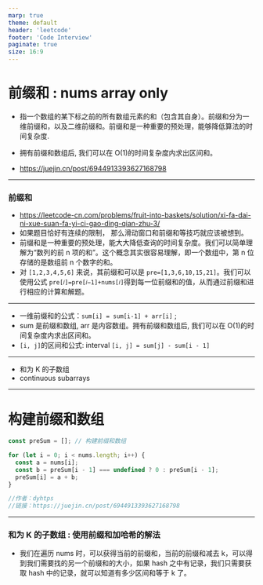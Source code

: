 ```yaml
---
marp: true
theme: default
header: 'leetcode'
footer: 'Code Interview'
paginate: true
size: 16:9
---
```


# 前缀和 : nums array only

- 指一个数组的某下标之前的所有数组元素的和（包含其自身）。前缀和分为一维前缀和，以及二维前缀和。前缀和是一种重要的预处理，能够降低算法的时间复杂度.
- 拥有前缀和数组后, 我们可以在 O(1)的时间复杂度内求出区间和。

- https://juejin.cn/post/6944913393627168798

---

### 前缀和

- https://leetcode-cn.com/problems/fruit-into-baskets/solution/xi-fa-dai-ni-xue-suan-fa-yi-ci-gao-ding-qian-zhu-3/
- 如果题目恰好有连续的限制， 那么滑动窗口和前缀和等技巧就应该被想到。
- 前缀和是一种重要的预处理，能大大降低查询的时间复杂度。我们可以简单理解为“数列的前 n 项的和”。这个概念其实很容易理解，即一个数组中，第 n 位存储的是数组前 n 个数字的和。
- 对 `[1,2,3,4,5,6]` 来说，其前缀和可以是 `pre=[1,3,6,10,15,21]`。我们可以使用公式 `pre[𝑖]=pre[𝑖−1]+nums[𝑖]`得到每一位前缀和的值，从而通过前缀和进行相应的计算和解题。

---

- 一维前缀和的公式：`sum[i] = sum[i-1] + arr[i]` ;
- sum 是前缀和数组, arr 是内容数组。拥有前缀和数组后, 我们可以在 O(1)的时间复杂度内求出区间和。
- `[i, j]`的区间和公式: interval `[i, j] = sum[j] - sum[i - 1]`

---

- 和为 K 的子数组
- continuous subarrays

---

# 构建前缀和数组

```js
const preSum = []; // 构建前缀和数组

for (let i = 0; i < nums.length; i++) {
  const a = nums[i];
  const b = preSum[i - 1] === undefined ? 0 : preSum[i - 1];
  preSum[i] = a + b;
}

//作者：dyhtps
//链接：https://juejin.cn/post/6944913393627168798
```

---

### 和为 K 的子数组 : 使用前缀和加哈希的解法

- 我们在遍历 nums 时，可以获得当前的前缀和，当前的前缀和减去 k，可以得到我们需要找的另一个前缀和的大小，如果 hash 之中有记录，我们只需要获取 hash 中的记录，就可以知道有多少区间和等于 k 了。

